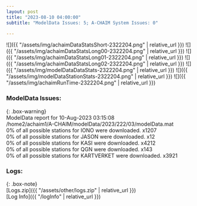 ```yaml
---
layout: post
title: "2023-08-10 04:00:00"
subtitle: "ModelData Issues: 5; A-CHAIM System Issues: 0"

---
```


![]({{ "/assets/img/achaimDataStatsShort-2322204.png" | relative_url }})
![]({{ "/assets/img/achaimDataStatsLong00-2322204.png" | relative_url }})
![]({{ "/assets/img/achaimDataStatsLong01-2322204.png" | relative_url }})
![]({{ "/assets/img/achaimDataStatsLong02-2322204.png" | relative_url }})
![]({{ "/assets/img/modelDataDataStats-2322204.png" | relative_url }})
![]({{ "/assets/img/modelDataStationStats-2322204.png" | relative_url }})
![]({{ "/assets/img/achaimRunTime-2322204.png" | relative_url }})


### ModelData Issues:  
  
{: .box-warning}  
 ModelData report for 10-Aug-2023 03:15:08   
 /home2/achaim1/A-CHAIM/modelData/2023/222/03/modelData.mat   
 0% of all possible stations for IONO were downloaded. x1207   
 0% of all possible stations for JASON were downloaded. x12   
 0% of all possible stations for KASI were downloaded. x4212   
 0% of all possible stations for QGN were downloaded. x143   
 0% of all possible stations for KARTVERKET were downloaded. x3921   
  


### Logs:  
  
{: .box-note}  
[Logs.zip]({{ "/assets/other/logs.zip" | relative_url }})  
[Log Info]({{ "/logInfo" | relative_url }})  
